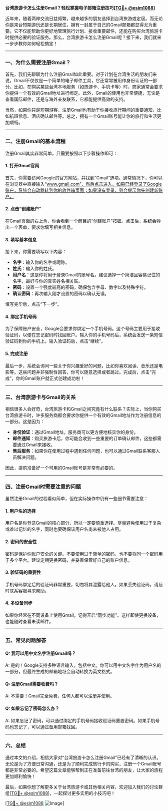 **台湾旅游卡怎么注册Gmail？轻松掌握电子邮箱注册技巧[[TG💪+ @esim1088](https://t.me/s/esim1088)]**

近年来，随着两岸交流日益频繁，越来越多的朋友选择到台湾旅游或定居。而无论你是来台短期游玩还是长期居住，拥有一封属于自己的Gmail邮箱都显得尤为重要。它不仅能帮助你更好地管理旅行计划、接收重要邮件，还能在购买台湾旅游卡时提供必要的验证服务。那么，台湾旅游卡怎么注册Gmail呢？接下来，我们就来一步步教你如何轻松搞定！

---

### **一、为什么需要注册Gmail？**

首先，我们先聊聊为什么注册Gmail如此重要。对于计划在台湾生活的朋友们来说，Gmail不仅仅是一个简单的电子邮件工具，它还常常被用作身份认证的一部分。比如，在购买某些台湾本地服务（如旅游卡、手机卡等）时，商家通常会要求你提供一个有效的Gmail地址进行绑定。此外，Gmail的使用也非常便捷，无论是查看国际邮件，还是与海外亲友联系，它都能提供高效的支持。

当然，如果你只是短期游客，注册Gmail也有助于你接收旅行期间的重要通知，比如航班信息、酒店确认邮件等。总之，拥有一个Gmail账号能让你的旅行和生活更加顺畅。

---

### **二、注册Gmail的基本流程**

注册Gmail其实非常简单，只需要按照以下步骤操作即可：

#### **1. 打开Gmail官网**
首先，你需要访问Google的官方网站，并找到“Gmail”选项。通常情况下，你可以在浏览器中直接输入“www.gmail.com”，然后点击进入。如果已经登录了Google账户，系统会自动跳转到你的收件箱页面；如果没有登录，则会提示你先创建新账户。

#### **2. 点击“创建账户”**
在Gmail页面的右上角，你会看到一个醒目的“创建账户”按钮。点击后，系统会弹出一个表单，要求你填写相关信息。

#### **3. 填写基本信息**
接下来，你需要填写以下内容：
- **名字**：输入你的名字或昵称。
- **姓氏**：输入你的姓氏。
- **用户名**：这是你将用于登录Gmail的账号名。建议选择一个简洁且容易记住的名字，最好与你的真实姓名相关联。
- **密码**：设置一个强度较高的密码，确保包含字母、数字以及特殊字符。
- **确认密码**：再次输入刚才设置的密码以确认无误。

填写完毕后，点击“下一步”。

#### **4. 绑定手机号码**
为了保障账户安全，Google会要求你绑定一个手机号码。这个号码主要用于接收验证码，以便在忘记密码时找回账户。输入你的手机号码后，系统会发送一条短信验证码到你的手机上。输入验证码后，点击“继续”。

#### **5. 完成注册**
最后一步，系统会询问一些关于你兴趣爱好的问题，比如你喜欢阅读、音乐还是电影等。这些问题并非强制性回答，你可以随意选择或者跳过。完成后，点击“完成”，你的Gmail账户就正式创建成功啦！

---

### **三、台湾旅游卡与Gmail的关系**

相信很多人会好奇，台湾旅游卡和Gmail之间究竟有什么联系？实际上，当你购买台湾旅游卡时，许多服务商都会要求你提供一个有效的Gmail地址作为注册信息的一部分。这是因为：
- **身份验证**：通过Gmail地址，服务商可以更方便地核实你的身份。
- **邮件通知**：购买旅游卡后，你可能会收到一些重要的订单确认邮件，这些都需要通过Gmail来接收。
- **售后服务**：如果你在使用过程中遇到任何问题，也可以通过Gmail联系客服人员解决问题。

因此，提前准备好一个可用的Gmail账号是非常有必要的。

---

### **四、注册Gmail时需要注意的问题**

虽然注册Gmail的过程看似简单，但在实际操作中仍有一些细节需要注意：

#### **1. 用户名的选择**
用户名是你登录Gmail的核心部分，所以一定要慎重选择。尽量避免使用过于复杂或难以记忆的名字，同时也要确保该用户名尚未被他人占用。

#### **2. 密码的安全性**
密码是保护你账户安全的关键。不要使用过于简单的密码，也不要将同一个密码用于多个平台。建议定期更换密码，并妥善保管好自己的账户信息。

#### **3. 验证码的重要性**
手机号码绑定后的验证码非常重要，切勿将其泄露给他人。如果丢失验证码，请及时联系客服寻求帮助。

#### **4. 多设备同步**
如果你经常在不同设备上使用Gmail，记得开启“同步功能”。这样即使更换设备，也能随时查看未读邮件。

---

### **五、常见问题解答**

#### **Q: 我可以用中文名字注册Gmail吗？**
A: 是的！Google支持多种语言输入，包括中文。你可以用中文名字作为用户名的一部分，但最终生成的邮箱地址会自动转换为英文格式。

#### **Q: 注册Gmail需要收费吗？**
A: 不需要！Gmail完全免费，任何人都可以注册并使用。

#### **Q: 如果忘记了密码怎么办？**
A: 如果忘记了密码，可以通过绑定的手机号码接收验证码重置密码。如果手机号码也忘记了，可以通过备用邮箱找回。

---

### **六、总结**

通过本文的介绍，相信大家对“台湾旅游卡怎么注册Gmail”已经有了清晰的认识。无论是为了方便日常沟通，还是为了顺利完成旅行卡的购买，注册一个Gmail账号都是非常必要的。希望这篇文章能够帮到正在准备前往台湾的朋友，让大家的旅程更加顺利愉快！

最后，如果你想了解更多关于台湾旅游卡或其他相关内容，欢迎加入我们的讨论群组[[TG💪+ @esim1088](https://t.me/s/esim1088)]，一起探讨更多实用的小技巧吧！

[[TG💪+ @esim1088](https://t.me/s/esim1088) ![Image](https://i.postimg.cc/4NQfJmqS/Snipaste-2025-05-13-00-14-12.png)]